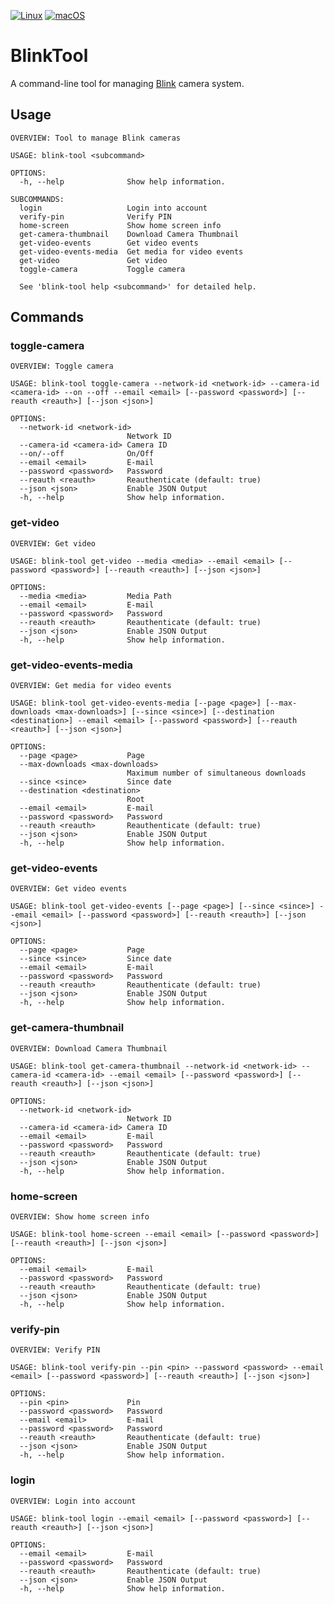 [//]: # (DON'T MODIFY: This file is generated from template at "./Building/Templates/README-template.md".)

[![Linux][gh-linux-badge]][gh-linux-actions]
[![macOS][gh-macos-badge]][gh-macos-actions]

# BlinkTool

A command-line tool for managing [Blink](https://blinkforhome.com) camera system.

[gh-linux-actions]: https://github.com/grigorye/BlinkTool/actions?query=workflow%3ALinux
[gh-macos-actions]: https://github.com/grigorye/BlinkTool/actions?query=workflow%3AmacOS
[gh-linux-badge]: https://github.com/grigorye/BlinkTool/workflows/Linux/badge.svg
[gh-macos-badge]: https://github.com/grigorye/BlinkTool/workflows/macOS/badge.svg

[//]: # (Usage.md)

## Usage
```
OVERVIEW: Tool to manage Blink cameras

USAGE: blink-tool <subcommand>

OPTIONS:
  -h, --help              Show help information.

SUBCOMMANDS:
  login                   Login into account
  verify-pin              Verify PIN
  home-screen             Show home screen info
  get-camera-thumbnail    Download Camera Thumbnail
  get-video-events        Get video events
  get-video-events-media  Get media for video events
  get-video               Get video
  toggle-camera           Toggle camera

  See 'blink-tool help <subcommand>' for detailed help.
```

## Commands
### toggle-camera

```
OVERVIEW: Toggle camera

USAGE: blink-tool toggle-camera --network-id <network-id> --camera-id <camera-id> --on --off --email <email> [--password <password>] [--reauth <reauth>] [--json <json>]

OPTIONS:
  --network-id <network-id>
                          Network ID
  --camera-id <camera-id> Camera ID
  --on/--off              On/Off
  --email <email>         E-mail
  --password <password>   Password
  --reauth <reauth>       Reauthenticate (default: true)
  --json <json>           Enable JSON Output
  -h, --help              Show help information.
```
### get-video

```
OVERVIEW: Get video

USAGE: blink-tool get-video --media <media> --email <email> [--password <password>] [--reauth <reauth>] [--json <json>]

OPTIONS:
  --media <media>         Media Path
  --email <email>         E-mail
  --password <password>   Password
  --reauth <reauth>       Reauthenticate (default: true)
  --json <json>           Enable JSON Output
  -h, --help              Show help information.
```
### get-video-events-media

```
OVERVIEW: Get media for video events

USAGE: blink-tool get-video-events-media [--page <page>] [--max-downloads <max-downloads>] [--since <since>] [--destination <destination>] --email <email> [--password <password>] [--reauth <reauth>] [--json <json>]

OPTIONS:
  --page <page>           Page
  --max-downloads <max-downloads>
                          Maximum number of simultaneous downloads
  --since <since>         Since date
  --destination <destination>
                          Root
  --email <email>         E-mail
  --password <password>   Password
  --reauth <reauth>       Reauthenticate (default: true)
  --json <json>           Enable JSON Output
  -h, --help              Show help information.
```
### get-video-events

```
OVERVIEW: Get video events

USAGE: blink-tool get-video-events [--page <page>] [--since <since>] --email <email> [--password <password>] [--reauth <reauth>] [--json <json>]

OPTIONS:
  --page <page>           Page
  --since <since>         Since date
  --email <email>         E-mail
  --password <password>   Password
  --reauth <reauth>       Reauthenticate (default: true)
  --json <json>           Enable JSON Output
  -h, --help              Show help information.
```
### get-camera-thumbnail

```
OVERVIEW: Download Camera Thumbnail

USAGE: blink-tool get-camera-thumbnail --network-id <network-id> --camera-id <camera-id> --email <email> [--password <password>] [--reauth <reauth>] [--json <json>]

OPTIONS:
  --network-id <network-id>
                          Network ID
  --camera-id <camera-id> Camera ID
  --email <email>         E-mail
  --password <password>   Password
  --reauth <reauth>       Reauthenticate (default: true)
  --json <json>           Enable JSON Output
  -h, --help              Show help information.
```
### home-screen

```
OVERVIEW: Show home screen info

USAGE: blink-tool home-screen --email <email> [--password <password>] [--reauth <reauth>] [--json <json>]

OPTIONS:
  --email <email>         E-mail
  --password <password>   Password
  --reauth <reauth>       Reauthenticate (default: true)
  --json <json>           Enable JSON Output
  -h, --help              Show help information.
```
### verify-pin

```
OVERVIEW: Verify PIN

USAGE: blink-tool verify-pin --pin <pin> --password <password> --email <email> [--password <password>] [--reauth <reauth>] [--json <json>]

OPTIONS:
  --pin <pin>             Pin
  --password <password>   Password
  --email <email>         E-mail
  --password <password>   Password
  --reauth <reauth>       Reauthenticate (default: true)
  --json <json>           Enable JSON Output
  -h, --help              Show help information.
```
### login

```
OVERVIEW: Login into account

USAGE: blink-tool login --email <email> [--password <password>] [--reauth <reauth>] [--json <json>]

OPTIONS:
  --email <email>         E-mail
  --password <password>   Password
  --reauth <reauth>       Reauthenticate (default: true)
  --json <json>           Enable JSON Output
  -h, --help              Show help information.
```
